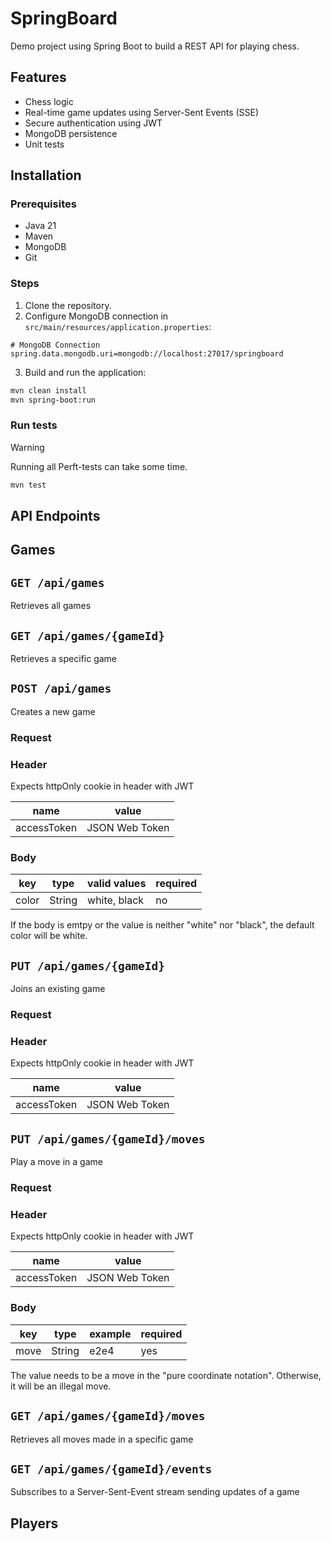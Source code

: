 # SpringBoard

Demo project using Spring Boot to build a REST API for playing chess.

## Features

- Chess logic
- Real-time game updates using Server-Sent Events (SSE)
- Secure authentication using JWT
- MongoDB persistence
- Unit tests

## Installation

### Prerequisites

- Java 21
- Maven
- MongoDB
- Git

### Steps

1. Clone the repository.
2. Configure MongoDB connection in ``src/main/resources/application.properties``:
````properties
# MongoDB Connection
spring.data.mongodb.uri=mongodb://localhost:27017/springboard
````

3. Build and run the application:
````bash
mvn clean install
mvn spring-boot:run
````

### Run tests

> [!WARNING]
> Running all Perft-tests can take some time.
````bash
mvn test
````

## API Endpoints

## Games

## ``GET /api/games``

Retrieves all games

## ``GET /api/games/{gameId}``

Retrieves a specific game

## ``POST /api/games``

Creates a new game

### Request

### Header

Expects httpOnly cookie in header with JWT

| name        | value          |
|-------------|----------------|
| accessToken | JSON Web Token |

### Body

| key   | type   | valid values | required |
|-------|--------|--------------|----------|
| color | String | white, black | no       |

If the body is emtpy or the value is neither "white" nor "black", the default
color will be white.

## ``PUT /api/games/{gameId}``

Joins an existing game

### Request

### Header

Expects httpOnly cookie in header with JWT

| name        | value          |
|-------------|----------------|
| accessToken | JSON Web Token |

## ``PUT /api/games/{gameId}/moves``

Play a move in a game

### Request

### Header

Expects httpOnly cookie in header with JWT

| name        | value          |
|-------------|----------------|
| accessToken | JSON Web Token |

### Body

| key  | type   | example | required |
|------|--------|---------|----------|
| move | String | e2e4    | yes      |

The value needs to be a move in the "pure coordinate notation". Otherwise, 
it will be an illegal move.

## ``GET /api/games/{gameId}/moves``

Retrieves all moves made in a specific game

## ``GET /api/games/{gameId}/events``

Subscribes to a Server-Sent-Event stream sending updates of a game

## Players